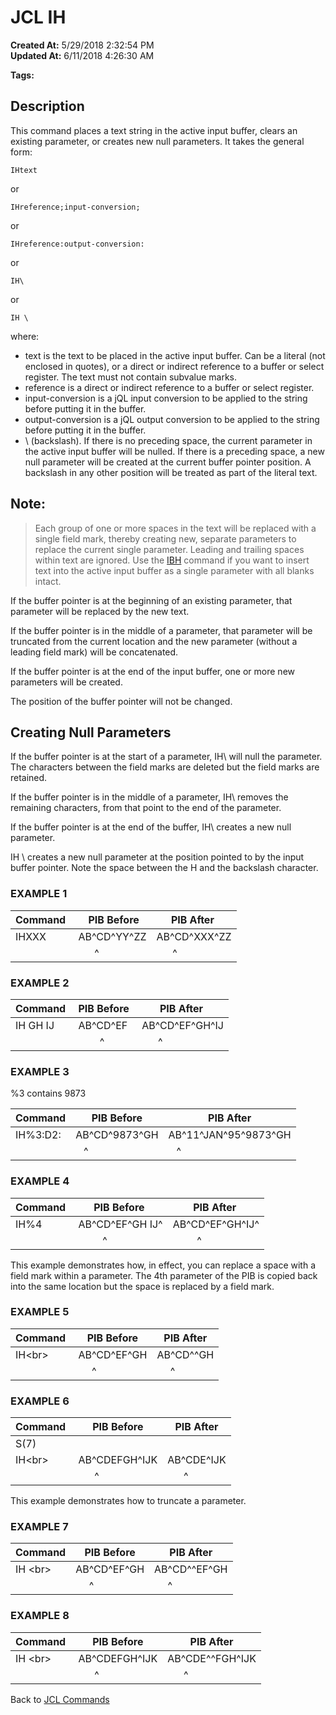# JCL IH

**Created At:** 5/29/2018 2:32:54 PM  
**Updated At:** 6/11/2018 4:26:30 AM  

**Tags:**
<badge text='buffer' vertical='middle' />
<badge text='jcl' vertical='middle' />

## Description

This command places a text string in the active input buffer, clears an existing parameter, or creates new null parameters. It takes the general form:

```
IHtext
```

or

```
IHreference;input-conversion;
```

or

```
IHreference:output-conversion:
```

or

```
IH\
```

or

```
IH \
```

where:

- text is the text to be placed in the active input buffer. Can be a literal (not enclosed in quotes), or a direct or indirect reference to a buffer or select register. The text must not contain subvalue marks.
- reference is a direct or indirect reference to a buffer or select register.
- input-conversion is a jQL input conversion to be applied to the string before putting it in the buffer.
- output-conversion is a jQL output conversion to be applied to the string before putting it in the buffer.
- \ (backslash). If there is no preceding space, the current parameter in the active input buffer will be nulled. If there is a preceding space, a new null parameter will be created at the current buffer pointer position. A backslash in any other position will be treated as part of the literal text.




## Note: 


> Each group of one or more spaces in the text will be replaced with a single field mark, thereby creating new, separate parameters to replace the current single parameter. Leading and trailing spaces within text are ignored. Use the [IBH](318689-jcl-ibh) command if you want to insert text into the active input buffer as a single parameter with all blanks intact.


If the buffer pointer is at the beginning of an existing parameter, that parameter will be replaced by the new text.

If the buffer pointer is in the middle of a parameter, that parameter will be truncated from the current location and the new parameter (without a leading field mark) will be concatenated.

If the buffer pointer is at the end of the input buffer, one or more new parameters will be created.

The position of the buffer pointer will not be changed.



## Creating Null Parameters

If the buffer pointer is at the start of a parameter, IH\ will null the parameter. The characters between the field marks are deleted but the field marks are retained.

If the buffer pointer is in the middle of a parameter, IH\ removes the remaining characters, from that point to the end of the parameter.

If the buffer pointer is at the end of the buffer, IH\ creates a new null parameter.

IH \ creates a new null parameter at the position pointed to by the input buffer pointer. Note the space between the H and the backslash character.





### EXAMPLE 1


| Command  |  PIB Before | PIB After  |
| --- | --- | --- |
| IHXXX<br> | AB^CD^YY^ZZ<br> | AB^CD^XXX^ZZ<br> |
| <br> |       ^<br> |       ^<br> |


### EXAMPLE 2


| Command  | PIB Before  | PIB After  |
| --- | --- | --- |
| IH GH IJ<br> | AB^CD^EF<br> | AB^CD^EF^GH^IJ<br> |
| <br> |         ^<br> |       ^<br> |


### EXAMPLE 3

%3 contains 9873


| Command | PIB Before | PIB After |
| --- | --- | --- |
| IH%3:D2:<br> | AB^CD^9873^GH<br> | AB^11^JAN^95^9873^GH<br> |
| <br> |    ^<br> |    ^<br> |


### EXAMPLE 4


| Command  | PIB Before  | PIB After  |
| --- | --- | --- |
| IH%4<br> | AB^CD^EF^GH IJ^<br> | AB^CD^EF^GH^IJ^<br> |
| <br> |          ^<br> |          ^<br> |


This example demonstrates how, in effect, you can replace a space with a field mark within a parameter. The 4th parameter of the PIB is copied back into the same location but the space is replaced by a field mark.

### EXAMPLE 5


| Command  | PIB Before | PIB After |
| --- | --- | --- |
| IH\<br> | AB^CD^EF^GH<br> | AB^CD^^GH<br> |
| <br> |      ^<br> |      ^<br> |


### EXAMPLE 6


| Command  | PIB Before | PIB After |
| --- | --- | --- |
| S(7)<br> | <br> | <br> |
| IH\<br> | AB^CDEFGH^IJK<br> | AB^CDE^IJK<br> |
| <br> |       ^<br> |       ^<br> |


This example demonstrates how to truncate a parameter.

### EXAMPLE 7


| Command | PIB Before | PIB After |
| --- | --- | --- |
| IH \<br> | AB^CD^EF^GH<br> | AB^CD^^EF^GH<br> |
| <br> |      ^<br> |      ^<br> |


### EXAMPLE 8


| Command  | PIB Before | PIB After |
| --- | --- | --- |
| IH \<br> | AB^CDEFGH^IJK<br> | AB^CDE^^FGH^IJK<br> |
| <br> |       ^<br> |       ^<br> |


Back to [JCL Commands](jcl-commands)
